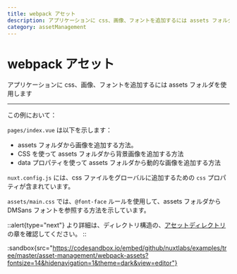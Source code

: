 ```yaml
---
title: webpack アセット
description: アプリケーションに css、画像、フォントを追加するには assets フォルダを使用します
category: assetManagement
---
```


# webpack アセット

アプリケーションに css、画像、フォントを追加するには assets フォルダを使用します

---

この例において：

`pages/index.vue` は以下を示します：

- assets フォルダから画像を追加する方法。
- CSS を使って assets フォルダから背景画像を追加する方法
- data プロパティを使って assets フォルダから動的な画像を追加する方法

`nuxt.config.js` には、css ファイルをグローバルに追加するための `css` プロパティが含まれています。

`assets/main.css` では、`@font-face` ルールを使用して、assets フォルダから DMSans フォントを参照する方法を示しています。

::alert{type="next"}
より詳細は、ディレクトリ構造の、[アセットディレクトリ](/docs/directory-structure/assets) の章を確認してください。
::

:sandbox{src="https://codesandbox.io/embed/github/nuxtlabs/examples/tree/master/asset-management/webpack-assets?fontsize=14&hidenavigation=1&theme=dark&view=editor"}
